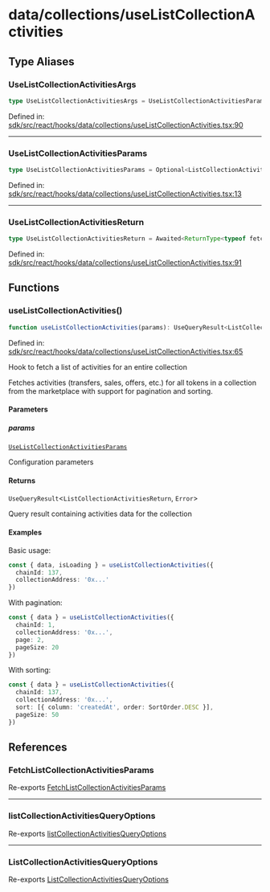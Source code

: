 # data/collections/useListCollectionActivities

## Type Aliases

### UseListCollectionActivitiesArgs

```ts
type UseListCollectionActivitiesArgs = UseListCollectionActivitiesParams;
```

Defined in: [sdk/src/react/hooks/data/collections/useListCollectionActivities.tsx:90](https://github.com/0xsequence/marketplace-sdk/blob/6a4808051b4d56769c8daea217398414041a4d84/sdk/src/react/hooks/data/collections/useListCollectionActivities.tsx#L90)

***

### UseListCollectionActivitiesParams

```ts
type UseListCollectionActivitiesParams = Optional<ListCollectionActivitiesQueryOptions, "config">;
```

Defined in: [sdk/src/react/hooks/data/collections/useListCollectionActivities.tsx:13](https://github.com/0xsequence/marketplace-sdk/blob/6a4808051b4d56769c8daea217398414041a4d84/sdk/src/react/hooks/data/collections/useListCollectionActivities.tsx#L13)

***

### UseListCollectionActivitiesReturn

```ts
type UseListCollectionActivitiesReturn = Awaited<ReturnType<typeof fetchListCollectionActivities>>;
```

Defined in: [sdk/src/react/hooks/data/collections/useListCollectionActivities.tsx:91](https://github.com/0xsequence/marketplace-sdk/blob/6a4808051b4d56769c8daea217398414041a4d84/sdk/src/react/hooks/data/collections/useListCollectionActivities.tsx#L91)

## Functions

### useListCollectionActivities()

```ts
function useListCollectionActivities(params): UseQueryResult<ListCollectionActivitiesReturn, Error>;
```

Defined in: [sdk/src/react/hooks/data/collections/useListCollectionActivities.tsx:65](https://github.com/0xsequence/marketplace-sdk/blob/6a4808051b4d56769c8daea217398414041a4d84/sdk/src/react/hooks/data/collections/useListCollectionActivities.tsx#L65)

Hook to fetch a list of activities for an entire collection

Fetches activities (transfers, sales, offers, etc.) for all tokens
in a collection from the marketplace with support for pagination and sorting.

#### Parameters

##### params

[`UseListCollectionActivitiesParams`](#uselistcollectionactivitiesparams)

Configuration parameters

#### Returns

`UseQueryResult`\<`ListCollectionActivitiesReturn`, `Error`\>

Query result containing activities data for the collection

#### Examples

Basic usage:
```typescript
const { data, isLoading } = useListCollectionActivities({
  chainId: 137,
  collectionAddress: '0x...'
})
```

With pagination:
```typescript
const { data } = useListCollectionActivities({
  chainId: 1,
  collectionAddress: '0x...',
  page: 2,
  pageSize: 20
})
```

With sorting:
```typescript
const { data } = useListCollectionActivities({
  chainId: 137,
  collectionAddress: '0x...',
  sort: [{ column: 'createdAt', order: SortOrder.DESC }],
  pageSize: 50
})
```

## References

### FetchListCollectionActivitiesParams

Re-exports [FetchListCollectionActivitiesParams](../collections.md#fetchlistcollectionactivitiesparams)

***

### listCollectionActivitiesQueryOptions

Re-exports [listCollectionActivitiesQueryOptions](../collections.md#listcollectionactivitiesqueryoptions-1)

***

### ListCollectionActivitiesQueryOptions

Re-exports [ListCollectionActivitiesQueryOptions](../collections.md#listcollectionactivitiesqueryoptions)
